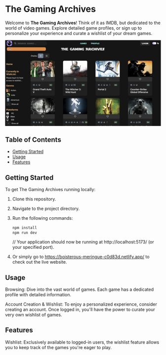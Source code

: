 # The Gaming Archives

Welcome to **The Gaming Archives**! Think of it as IMDB, but dedicated to the world of video games. Explore detailed game profiles, or sign up to personalize your experience and curate a wishlist of your dream games.

![Screenshot of The Gaming Archives homepage](src/assets/Gaming_Archives_Project.jpg)

## Table of Contents

- [Getting Started](#getting-started)
- [Usage](#usage)
- [Features](#features)

## Getting Started

To get The Gaming Archives running locally:

1. Clone this repository.
2. Navigate to the project directory.
3. Run the following commands:

   ```shell
   npm install
   npm run dev
   ```

   // Your application should now be running at http://localhost:5173/ (or your specified port).

4. Or simply go to https://boisterous-meringue-c0d83d.netlify.app/ to check out the live website.

## Usage

Browsing: Dive into the vast world of games. Each game has a dedicated profile with detailed information.

Account Creation & Wishlist: To enjoy a personalized experience, consider creating an account. Once logged in, you'll have the power to curate your very own wishlist of games.

## Features

Wishlist: Exclusively available to logged-in users, the wishlist feature allows you to keep track of the games you're eager to play.
